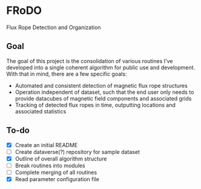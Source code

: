 # FRoDO
Flux Rope Detection and Organization

## Goal
The goal of this project is the consolidation of various routines I've developed into a single coherent algorithm for public use and development. With that in mind, there are a few specific goals:
- Automated and consistent detection of magnetic flux rope structures
- Operation independent of dataset, such that the end user only needs to provide datacubes of magnetic field components and associated grids
- Tracking of detected flux ropes in time, outputting locations and associated statistics

## To-do
- [X] Create an initial README
- [ ] Create dataverse(?) repository for sample dataset
- [X] Outline of overall algorithm structure
- [ ] Break routines into modules
- [ ] Complete merging of all routines
- [X] Read parameter configuration file
